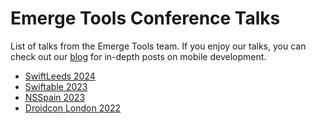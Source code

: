 # Emerge Tools Conference Talks

List of talks from the Emerge Tools team. If you enjoy our talks, you can check out our [blog](https://www.emergetools.com/blog) for in-depth posts on mobile development.

- [SwiftLeeds 2024](https://github.com/EmergeTools/talks/tree/main/SwiftLeeds24)
- [Swiftable 2023](https://github.com/EmergeTools/talks/tree/main/Swiftable23)
- [NSSpain 2023](https://github.com/EmergeTools/talks/tree/main/NSSpain23)
- [Droidcon London 2022](https://github.com/EmergeTools/talks/tree/main/DroidconLondon22)
